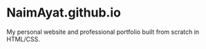 # NaimAyat.github.io

My personal website and professional portfolio built from scratch in HTML/CSS.

